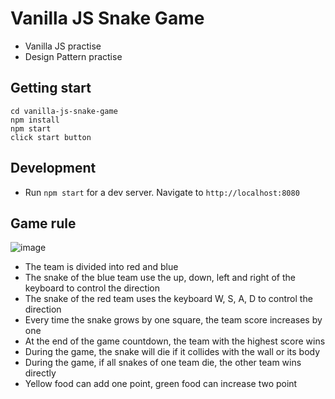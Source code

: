 # Vanilla JS Snake Game

- Vanilla JS practise
- Design Pattern practise

## Getting start
```
cd vanilla-js-snake-game
npm install
npm start 
click start button
```

## Development
- Run `npm start` for a dev server. Navigate to `http://localhost:8080`

## Game rule
![image](https://user-images.githubusercontent.com/20525933/132933824-1c4b95b5-2d8f-46ab-9996-38121f5935c2.png)

- The team is divided into red and blue
- The snake of the blue team use the up, down, left and right of the keyboard to control the direction
- The snake of the red team uses the keyboard W, S, A, D to control the direction
- Every time the snake grows by one square, the team score increases by one
- At the end of the game countdown, the team with the highest score wins
- During the game, the snake will die if it collides with the wall or its body
- During the game, if all snakes of one team die, the other team wins directly
- Yellow food can add one point, green food can increase two point
